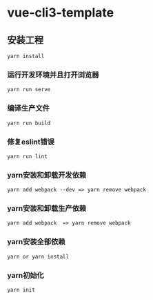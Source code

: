 # vue-cli3-template

## 安装工程
```
yarn install
```

### 运行开发环境并且打开浏览器
```
yarn run serve 
```

### 编译生产文件
```
yarn run build
```

### 修复eslint错误
```
yarn run lint
```
### yarn安装和卸载开发依赖
```
yarn add webpack --dev => yarn remove webpack
```
### yarn安装和卸载生产依赖
```
yarn add webpack  => yarn remove webpack
```
### yarn安装全部依赖
```
yarn or yarn install
```
### yarn初始化
```
yarn init
```